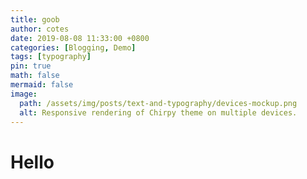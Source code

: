 ```yaml
---
title: goob
author: cotes
date: 2019-08-08 11:33:00 +0800
categories: [Blogging, Demo]
tags: [typography]
pin: true
math: false
mermaid: false
image:
  path: /assets/img/posts/text-and-typography/devices-mockup.png
  alt: Responsive rendering of Chirpy theme on multiple devices.
---
```


# Hello